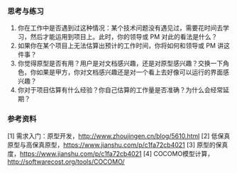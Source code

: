 
### 思考与练习

1. 你在工作中是否遇到过这种情况：某个技术问题没有遇见过，需要花时间去学习，然后才能运用到项目上。此时，你的领导或 PM 对此的看法是什么？
2. 如果你在某个项目上无法估算出预计的工作时间，你将如何和领导或 PM 讲这件事？
3. 你觉得原型是否有用？用户是对文档感兴趣，还是对原型感兴趣？交换一下角色，你如果是甲方，你对文档感兴趣还是对一个看上去好像可以运行的界面感兴趣？
4. 你对于项目估算有什么经验？你自己估算的工作量是否准确？为什么会经常延期？

### 参考资料

[1] 需求入门：原型开发，http://www.zhoujingen.cn/blog/5610.html
[2] 低保真原型与高保真原型，https://www.jianshu.com/p/c1fa72cb4021
[3] 原型的保真度，https://www.jianshu.com/p/c1fa72cb4021
[4] COCOMO模型计算，http://softwarecost.org/tools/COCOMO/
